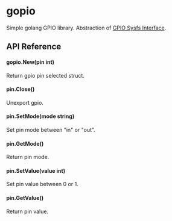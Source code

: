 # gopio
Simple golang GPIO library. Abstraction of [GPIO Sysfs Interface](https://www.kernel.org/doc/Documentation/gpio/sysfs.txt).

## API Reference

#### gopio.New(pin int)
Return gpio pin selected struct.

#### pin.Close()
Unexport gpio.

#### pin.SetMode(mode string)
Set pin mode between "in" or "out".

#### pin.GetMode()
Return pin mode.

#### pin.SetValue(value int)
Set pin value between 0 or 1.

#### pin.GetValue()
Return pin value.
